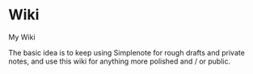 # Wiki

My Wiki



The basic idea is to keep using Simplenote for rough drafts and private notes, and use this wiki for anything more polished and / or public.

